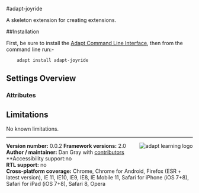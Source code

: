 #adapt-joyride


A skeleton extension for creating extensions.

##Installation

First, be sure to install the [Adapt Command Line Interface](https://github.com/cajones/adapt-cli), then from the command line run:-

        adapt install adapt-joyride



## Settings Overview



### Attributes



## Limitations

No known limitations.   

----------------------------
**Version number:**  0.0.2   <a href="https://community.adaptlearning.org/" target="_blank"><img src="https://github.com/adaptlearning/documentation/blob/master/04_wiki_assets/plug-ins/images/adapt-logo-mrgn-lft.jpg" alt="adapt learning logo" align="right"></a> 
**Framework versions:** 2.0  
**Author / maintainer:** Dan Gray with [contributors](https://github.com/dancgray/adapt-joyride/graphs/contributors)   
**Accessibility support:no   
**RTL support:** no  
**Cross-platform coverage:** Chrome, Chrome for Android, Firefox (ESR + latest version), IE 11, IE10, IE9, IE8, IE Mobile 11, Safari for iPhone (iOS 7+8), Safari for iPad (iOS 7+8), Safari 8, Opera     